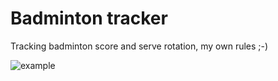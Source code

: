 # Badminton tracker

Tracking badminton score and serve rotation, my own rules ;-)

![example](https://i.ibb.co/8rMGdZZ/image.png)
